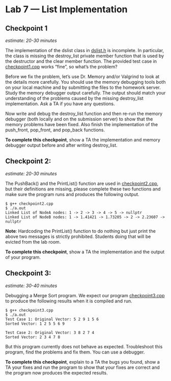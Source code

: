 # Lab 7 — List Implementation

## Checkpoint 1
*estimate: 20-30 minutes*

The implementation of the dslist class in [dslist.h](dslist.h) is incomplete. In particular, the class is missing the destroy_list
private member function that is used by the destructor and the clear member function. The provided test
case in [checkpoint1.cpp](checkpoint1.cpp) works “fine”, so what’s the problem?

Before we fix the problem, let’s use Dr. Memory and/or Valgrind to look at the details more carefully.
You should use the memory debugging tools both on your local machine and by submitting the files to
the homework server. Study the memory debugger output carefully. The output should match your
understanding of the problems caused by the missing destroy_list implementation. Ask a TA if you
have any questions.

Now write and debug the destroy_list function and then re-run the memory debugger (both locally and on
the submission server) to show that the memory problems have been fixed. Also finish the implementation
of the push_front, pop_front, and pop_back functions.

**To complete this checkpoint**, show a TA the implementation and memory debugger output before and
after writing destroy_list.

## Checkpoint 2: 
*estimate: 20-30 minutes*

The PushBack() and the PrintList() function are used in [checkpoint2.cpp](checkpoint2.cpp), but their definitions are missing, please complete these two functions and make sure the program runs and produces the following output.

```console
$ g++ checkpoint2.cpp
$ ./a.out
Linked List of NodeA nodes: 1 -> 2 -> 3 -> 4 -> 5 -> nullptr
Linked List of NodeB nodes: 1 -> 1.41421 -> 1.73205 -> 2 -> 2.23607 -> nullptr
```

**Note**: Hardcoding the PrintList() function to do nothing but just print the above two messages is strictly prohibited. Students doing that will be evicted from the lab room.

**To complete this checkpoint**, show a TA the implementation and the output of your program.

## Checkpoint 3: 
*estimate: 30-40 minutes*

Debugging a Merge Sort program. We expect our program [checkpoint3.cpp](checkpoint3.cpp) to produce the following results when it is compiled and run.

```console
$ g++ checkpoint3.cpp
$ ./a.out
Test Case 1: Original Vector: 5 2 9 1 5 6
Sorted Vector: 1 2 5 5 6 9

Test Case 2: Original Vector: 3 8 2 7 4
Sorted Vector: 2 3 4 7 8

```

But this program currently does not behave as expected. Troubleshoot this program, find the problems and fix them. You can use a debugger.

**To complete this checkpoint**, explain to a TA the bugs you found, show a TA your fixes and run the program to show that your fixes are correct and the program now produces the expected results.
